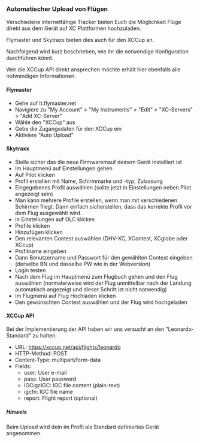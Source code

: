 ### Automatischer Upload von Flügen

Verschiedene internetfähige Tracker bieten Euch die Möglichkeit Flüge direkt aus dem Gerät auf XC Plattformen hochzuladen.

Flymaster und Skytraxx bieten dies auch für den XCCup an.

Nachfolgend wird kurz beschrieben, wie ihr die notwendige Konfiguration durchführen könnt.

Wer die XCCup API direkt ansprechen möchte erhält hier ebenfalls alle notwendigen Informationen.

#### Flymaster
- Gehe auf lt.flymaster.net 
- Navigiere zu "My Account" > "My Instruments" > "Edit" > "XC-Servers" > "Add XC-Server" 
- Wähle den "XCCup" aus
- Gebe die Zugangsdaten für den XCCup ein
- Aktiviere "Auto Upload"

#### Skytraxx
- Stelle sicher das die neue Firmwaremauf deinem Gerät installiert ist
- Im Hauptmenü auf Einstellungen gehen
- Auf Pilot klicken
- Profil erstellen mit Name, Schirmmarke und -typ, Zulassung 
- Eingegebenes Profil auswählen (sollte jetzt in Einstellungen neben Pilot angezeigt sein)
- Man kann mehrere Profile erstellen, wenn man mit verschiedenen Schirmen fliegt. Dann einfach sicherstellen, dass das korrekte Profil vor dem Flug ausgewählt wird.
- In Einstellungen auf OLC klicken
- Profile klicken
- Hinzufügen klicken
- Den relevanten Contest auswählen (DHV-XC, XContest, XCglobe oder XCcup)
- Profilname eingeben
- Dann Benutzername und Passwort für den gewählten Contest eingeben (derselbe BN und dasselbe PW wie in der Webversion)
- Login testen
- Nach dem Flug im Hauptmenü zum Flugbuch gehen und den Flug auswählen (normalerweise wird der Flug unmittelbar nach der Landung automatisch angezeigt und dieser Schritt ist nicht notwendig)
- Im Flugmenü auf Flug Hochladen klicken
- Den gewünschten Contest auswählen und der Flug wird hochgeladen 


#### XCCup API
Bei der Implementierung der API haben wir uns versucht an den "Leonardo-Standard" zu halten.

* URL: https://xccup.net/api/flights/leonardo
* HTTP-Method: POST
* Content-Type: multipart/form-data
* Fields:
    * user: User e-mail
    * pass: User password
    * IGCigcIGC: IGC file content (plain-text)
    * igcfn: IGC file name
    * report: Flight report (optional)

##### Hinweis
Beim Upload wird dein im Profil als Standard definiertes Gerät angenommen. 